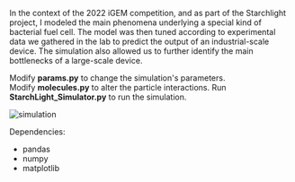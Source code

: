 In the context of the 2022 iGEM competition, and as part of the Starchlight project, I modeled the main phenomena underlying a special kind of bacterial fuel cell. The model was then tuned according to experimental data we gathered in the lab to predict the output of an industrial-scale device. The simulation also allowed us to further identify the main bottlenecks of a large-scale device.

Modify **params.py** to change the simulation's parameters.  
Modify **molecules.py** to alter the particle interactions.
Run **StarchLight_Simulator.py** to run the simulation.

![simulation](https://user-images.githubusercontent.com/66411147/180600178-a502323e-3b8a-4552-b7d1-e8744cc0e279.gif)

Dependencies:  
* pandas
* numpy
* matplotlib



